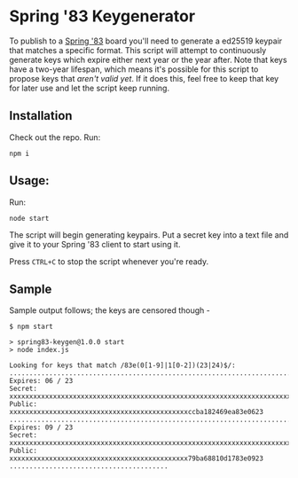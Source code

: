 # Spring '83 Keygenerator

To publish to a [Spring '83](https://github.com/robinsloan/spring-83/) board you'll need to generate a ed25519 keypair that matches a specific format. This script will attempt to continuously generate keys which expire either next year or the year after. Note that keys have a two-year lifespan, which means it's possible for this script to propose keys that _aren't valid yet_. If it does this, feel free to keep that key for later use and let the script keep running.

## Installation

Check out the repo. Run:

```
npm i
```

## Usage:

Run:

```
node start
```

The script will begin generating keypairs. Put a secret key into a text file and give it to your Spring '83 client to start using it.

Press `CTRL+C` to stop the script whenever you're ready.

## Sample

Sample output follows; the keys are censored though -

```
$ npm start

> spring83-keygen@1.0.0 start
> node index.js

Looking for keys that match /83e(0[1-9]|1[0-2])(23|24)$/:
.........................................................................................................................................
Expires: 06 / 23
Secret:  xxxxxxxxxxxxxxxxxxxxxxxxxxxxxxxxxxxxxxxxxxxxxxxxxxxxxxxxxxxxxxxxxxxxxxxxxxxxxxxxxxxxxxxxxxxxxxxxxxxxxxxxxxxxxccba182469ea83e0623
Public:  xxxxxxxxxxxxxxxxxxxxxxxxxxxxxxxxxxxxxxxxxxxxxccba182469ea83e0623
....................................................................................................................
Expires: 09 / 23
Secret:  xxxxxxxxxxxxxxxxxxxxxxxxxxxxxxxxxxxxxxxxxxxxxxxxxxxxxxxxxxxxxxxxxxxxxxxxxxxxxxxxxxxxxxxxxxxxxxxxxxxxxxxxxxxxx79ba68810d1783e0923
Public:  xxxxxxxxxxxxxxxxxxxxxxxxxxxxxxxxxxxxxxxxxxxxx79ba68810d1783e0923
........................................
```
